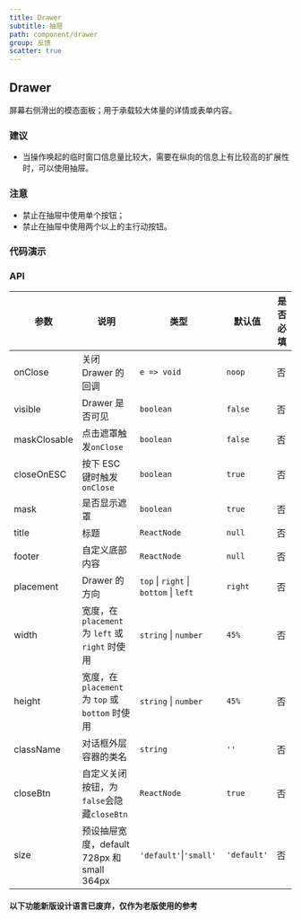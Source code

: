 ```yaml
---
title: Drawer
subtitle: 抽屉
path: component/drawer
group: 反馈
scatter: true
---
```


## Drawer

屏幕右侧滑出的模态面板；用于承载较大体量的详情或表单内容。

### 建议

- 当操作唤起的临时窗口信息量比较大，需要在纵向的信息上有比较高的扩展性时，可以使用抽屉。

### 注意

- 禁止在抽屉中使用单个按钮；
- 禁止在抽屉中使用两个以上的主行动按钮。

### 代码演示

<!-- demo-slot-1 -->
<!-- demo-slot-3 -->

### API

| 参数         | 说明                                             | 类型                                   | 默认值      | 是否必填 |
| ------------ | ------------------------------------------------ | -------------------------------------- | ----------- | -------- |
| onClose      | 关闭 Drawer 的回调                               | `e => void`                            | `noop`      | 否       |
| visible      | Drawer 是否可见                                  | `boolean`                              | `false`     | 否       |
| maskClosable | 点击遮罩触发`onClose`                            | `boolean`                              | `false`     | 否       |
| closeOnESC   | 按下 ESC 键时触发`onClose`                       | `boolean`                              | `true`      | 否       |
| mask         | 是否显示遮罩                                     | `boolean`                              | `true`      | 否       |
| title        | 标题                                             | `ReactNode`                            | `null`      | 否       |
| footer       | 自定义底部内容                                   | `ReactNode`                            | `null`      | 否       |
| placement    | Drawer 的方向                                    | `top` \| `right` \| `bottom` \| `left` | `right`     | 否       |
| width        | 宽度，在 `placement` 为 `left` 或 `right` 时使用 | `string` \| `number`                   | `45%`       | 否       |
| height       | 宽度，在 `placement` 为 `top` 或 `bottom` 时使用 | `string` \| `number`                   | `45%`       | 否       |
| className    | 对话框外层容器的类名                             | `string`                               | `''`        | 否       |
| closeBtn     | 自定义关闭按钮，为`false`会隐藏`closeBtn`        | `ReactNode`                            | `true`      | 否       |
| size         | 预设抽屉宽度，default 728px 和 small 364px       | `'default'`\|`'small'`                 | `'default'` | 否       |

#### 以下功能新版设计语言已废弃，仅作为老版使用的参考

<!-- demo-slot-2 -->
<!-- demo-slot-4 -->
